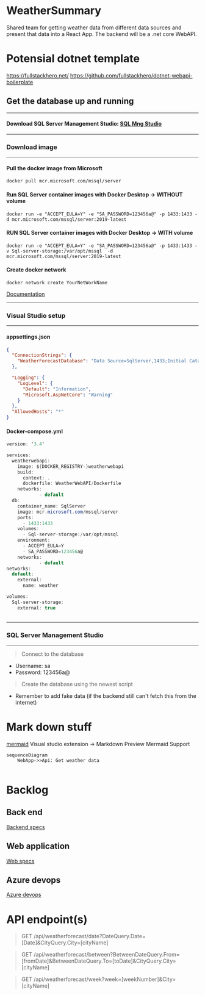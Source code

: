 # WeatherSummary

Shared team for getting weather data from different data sources and present that data into a React App. The backend will be a .net core WebAPI.

# Potensial dotnet template

<https://fullstackhero.net/>
<https://github.com/fullstackhero/dotnet-webapi-boilerplate>


## Get the database up and running

---
#### Download SQL Server Management Studio: [SQL Mng Studio](https://docs.microsoft.com/en-us/sql/ssms/download-sql-server-management-studio-ssms?view=sql-server-ver15)
---
### **Download image**
---
#### **Pull the docker image from Microsoft**
```
docker pull mcr.microsoft.com/mssql/server
```

#### **Run SQL Server container images with Docker Desktop -> WITHOUT volume**
```docker
docker run -e "ACCEPT_EULA=Y" -e "SA_PASSWORD=123456a@" -p 1433:1433 -d mcr.microsoft.com/mssql/server:2019-latest
```
#### **RUN SQL Server container images with Docker Desktop -> WITH volume**
```docker
docker run -e "ACCEPT_EULA=Y" -e "SA_PASSWORD=123456a@" -p 1433:1433 -v Sql-server-storage:/var/opt/mssql  -d mcr.microsoft.com/mssql/server:2019-latest
```
#### **Create docker network**
```docker
docker network create YourNetWorkName
```
[Documentation](https://hub.docker.com/_/microsoft-mssql-server) 

---
### **Visual Studio setup**
---

#### **appsettings.json**
```json
{
  "ConnectionStrings": {
    "WeatherForecastDatabase": "Data Source=SqlServer,1433;Initial Catalog=DB;User ID=sa; Password=123456a@;Connect Timeout=99999;Encrypt=False;TrustServerCertificate=False;ApplicationIntent=ReadWrite;MultiSubnetFailover=False"
  },

  "Logging": {
    "LogLevel": {
      "Default": "Information",
      "Microsoft.AspNetCore": "Warning"
    }
  },
  "AllowedHosts": "*"
}
```
#### **Docker-compose.yml**
```csharp
version: '3.4'

services:
  weatherwebapi:
    image: ${DOCKER_REGISTRY-}weatherwebapi
    build:
      context: .
      dockerfile: WeatherWebAPI/Dockerfile
    networks: 
            - default   
  db:
    container_name: SqlServer
    image: mcr.microsoft.com/mssql/server 
    ports:
      - 1433:1433
    volumes:
      - Sql-server-storage:/var/opt/mssql
    environment:
      - ACCEPT_EULA=Y
      - SA_PASSWORD=123456a@
    networks: 
            - default
networks:
  default:
    external:
      name: weather

volumes:
  Sql-server-storage:
    external: true
    
```
---
### **SQL Server Management Studio**
---
> Connect to the database
- Username: sa
- Password: 123456a@
> Create the database using the newest script
- Remember to add fake data (if the backend still can't fetch this from the internet)
# Mark down stuff

[mermaid](https://mermaid-js.github.io/mermaid/#/)
Visual studio extension -> Markdown Preview Mermaid Support

```mermaid
sequenceDiagram
    WebApp->>Api: Get weather data
    
```

# Backlog

## Back end

[Backend specs](/Backlog/BackEnd.md/#back-end)

## Web application

[Web specs](/Backlog/WebApp.md)

## Azure devops

[Azure devops](/Backlog/AzDevOps.md)

# API endpoint(s)
> GET /api/weatherforecast/date?DateQuery.Date=[Date]&CityQuery.City=[cityName]

> GET /api/weatherforecast/between?BetweenDateQuery.From=[fromDate]&BetweenDateQuery.To=[toDate]&CityQuery.City=[cityName]

> GET /api/weatherforecast/week?week=[weekNumber]&City=[cityName]

